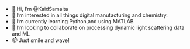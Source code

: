 - 👋 Hi, I’m @KaidSamaita
- 👀 I’m interested in all things digital manufacturing and chemistry.
- 🌱 I’m currently learning Python,and using MATLAB
- 💞️ I’m looking to collaborate on processing dynamic light scattering data and ML 
- 📫 Just smile and wave!

<!---
KaidSamaita/KaidSamaita is a ✨ special ✨ repository because its `README.md` (this file) appears on your GitHub profile.
You can click the Preview link to take a look at your changes.
--->
